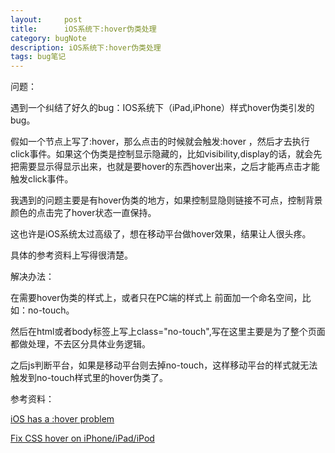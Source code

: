 ```yaml
---
layout:     post
title:      iOS系统下:hover伪类处理
category: bugNote
description: iOS系统下:hover伪类处理
tags: bug笔记
---
```


问题：

遇到一个纠结了好久的bug：IOS系统下（iPad,iPhone）样式hover伪类引发的bug。

假如一个节点上写了:hover，那么点击的时候就会触发:hover ，然后才去执行click事件。如果这个伪类是控制显示隐藏的，比如visibility,display的话，就会先把需要显示得显示出来，也就是要hover的东西hover出来，之后才能再点击才能触发click事件。

我遇到的问题主要是有hover伪类的地方，如果控制显隐则链接不可点，控制背景颜色的点击完了hover状态一直保持。

这也许是iOS系统太过高级了，想在移动平台做hover效果，结果让人很头疼。

具体的参考资料上写得很清楚。


解决办法：

在需要hover伪类的样式上，或者只在PC端的样式上 前面加一个命名空间，比如：no-touch。

然后在html或者body标签上写上class="no-touch",写在这里主要是为了整个页面都做处理，不去区分具体业务逻辑。

之后js判断平台，如果是移动平台则去掉no-touch，这样移动平台的样式就无法触发到no-touch样式里的hover伪类了。


参考资料：

[iOS has a :hover problem](http://www.nczonline.net/blog/2012/07/05/ios-has-a-hover-problem/)
	
[Fix CSS hover on iPhone/iPad/iPod](http://stackoverflow.com/questions/18047353/fix-css-hover-on-iphone-ipad-ipod)
